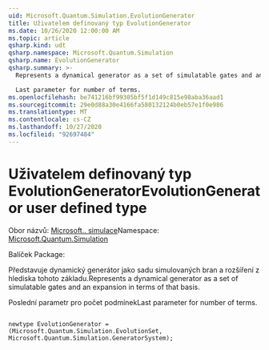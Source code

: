 ```yaml
---
uid: Microsoft.Quantum.Simulation.EvolutionGenerator
title: Uživatelem definovaný typ EvolutionGenerator
ms.date: 10/26/2020 12:00:00 AM
ms.topic: article
qsharp.kind: udt
qsharp.namespace: Microsoft.Quantum.Simulation
qsharp.name: EvolutionGenerator
qsharp.summary: >-
  Represents a dynamical generator as a set of simulatable gates and an expansion in terms of that basis.

  Last parameter for number of terms.
ms.openlocfilehash: be741216bf99305bf5f1d149c815e98aba36aad1
ms.sourcegitcommit: 29e0d88a30e4166fa580132124b0eb57e1f0e986
ms.translationtype: MT
ms.contentlocale: cs-CZ
ms.lasthandoff: 10/27/2020
ms.locfileid: "92697484"
---
```

# <a name="evolutiongenerator-user-defined-type"></a><span data-ttu-id="d432c-102">Uživatelem definovaný typ EvolutionGenerator</span><span class="sxs-lookup"><span data-stu-id="d432c-102">EvolutionGenerator user defined type</span></span>

<span data-ttu-id="d432c-103">Obor názvů: [Microsoft.. simulace](xref:Microsoft.Quantum.Simulation)</span><span class="sxs-lookup"><span data-stu-id="d432c-103">Namespace: [Microsoft.Quantum.Simulation](xref:Microsoft.Quantum.Simulation)</span></span>

<span data-ttu-id="d432c-104">Balíček [](https://nuget.org/packages/)</span><span class="sxs-lookup"><span data-stu-id="d432c-104">Package: [](https://nuget.org/packages/)</span></span>


<span data-ttu-id="d432c-105">Představuje dynamický generátor jako sadu simulovaných bran a rozšíření z hlediska tohoto základu.</span><span class="sxs-lookup"><span data-stu-id="d432c-105">Represents a dynamical generator as a set of simulatable gates and an expansion in terms of that basis.</span></span>

<span data-ttu-id="d432c-106">Poslední parametr pro počet podmínek</span><span class="sxs-lookup"><span data-stu-id="d432c-106">Last parameter for number of terms.</span></span>

```qsharp

newtype EvolutionGenerator = (Microsoft.Quantum.Simulation.EvolutionSet, Microsoft.Quantum.Simulation.GeneratorSystem);
```


